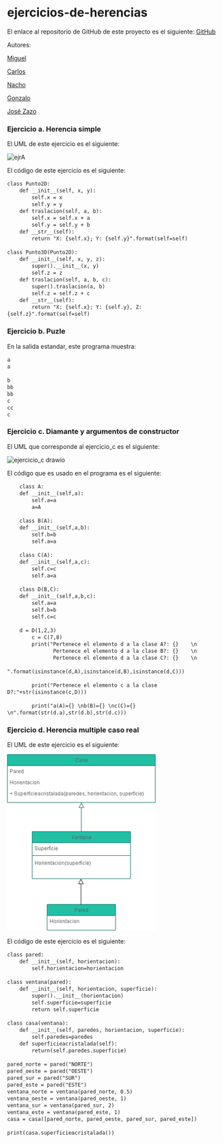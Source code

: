 # ejercicios-de-herencias

El enlace al repositorio de GitHub de este proyecto es el siguiente: [GitHub](https://github.com/GonzaloGmv/ejercicios-de-herencias)

Autores:

[Miguel](https://github.com/migueliiin)

[Carlos](https://github.com/carlospuigserver)

[Nacho](https://github.com/Nachopedrero)

[Gonzalo](https://github.com/GonzaloGmv)

[José Zazo](https://github.com/jzazooro)

### Ejercicio a. Herencia simple

El UML de este ejercicio es el siguiente:

![ejrA](https://user-images.githubusercontent.com/91721237/159300230-5e1b078a-15bf-4f96-a840-e1289b56cbfa.png)

El código de este ejercicio es el siguiente:
```
class Punto2D:
    def __init__(self, x, y):
        self.x = x
        self.y = y
    def traslacion(self, a, b):
        self.x = self.x + a
        self.y = self.y + b
    def __str__(self):
        return "X: {self.x}; Y: {self.y}".format(self=self)

class Punto3D(Punto2D):
    def __init__(self, x, y, z):
        super().__init__(x, y)
        self.z = z
    def traslacion(self, a, b, c):
        super().traslacion(a, b)
        self.z = self.z + c
    def __str__(self):
        return "X: {self.x}; Y: {self.y}, Z: {self.z}".format(self=self)
```

### Ejercicio b. Puzle

En la salida estandar, este programa muestra:
```
a
a

b
bb
bb
c
cc
c
```

### Ejercicio c. Diamante y argumentos de constructor

El UML que corresponde al ejercicio_c es el siguiente:

![ejercicio_c drawio](https://user-images.githubusercontent.com/91721552/159300269-12292a0f-b7d3-4d45-b174-a91b72fa53fd.png)

El código que es usado en el programa es el siguiente:
````
    class A:
    def __init__(self,a):
        self.a=a
        a=A

    class B(A):
    def __init__(self,a,b):
        self.b=b
        self.a=a

    class C(A):
    def __init__(self,a,c):
        self.c=c
        self.a=a
    
    class D(B,C):
    def __init__(self,a,b,c):
        self.a=a
        self.b=b
        self.c=c

    d = D(1,2,3)
        c = C(7,8)
        print("Pertenece el elemento d a la clase A?: {}    \n
               Pertenece el elemento d a la clase B?: {}    \n
               Pertenece el elemento d a la clase C?: {}    \n
               ".format(isinstance(d,A),isinstance(d,B),isinstance(d,C)))

        print("Pertenece el elemento c a la clase D?:"+str(isinstance(c,D)))

        print("a(A)={} \nb(B)={} \nc(C)={} \n".format(str(d.a),str(d.b),str(d.c)))

````

### Ejercicio d. Herencia multiple caso real

El UML de este ejercicio es el siguiente:

![ejerciciod drawio](https://github.com/GonzaloGmv/ejercicios-de-herencias/blob/main/UML/herenciamultiplecasoreal.drawio.png)

El código de este ejercicio es el siguiente:

```
class pared: 
    def __init__(self, horientacion):
        self.horientacion=horientacion

class ventana(pared): 
    def __init__(self, horientacion, superficie):
        super().__init__(horientacion)
        self.superficie=superficie
        return self.superficie

class casa(ventana):
    def __init__(self, paredes, horientacion, superficie):
        self.paredes=paredes
    def superficieacristalada(self):
        return(self.paredes.superficie)

pared_norte = pared("NORTE") 
pared_oeste = pared("OESTE") 
pared_sur = pared("SUR") 
pared_este = pared("ESTE")
ventana_norte = ventana(pared_norte, 0.5) 
ventana_oeste = ventana(pared_oeste, 1) 
ventana_sur = ventana(pared_sur, 2) 
ventana_este = ventana(pared_este, 1)
casa = casa([pared_norte, pared_oeste, pared_sur, pared_este]) 

print(casa.superficieacristalada())
```
